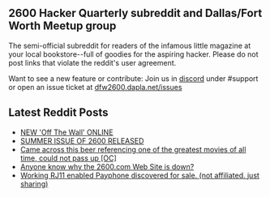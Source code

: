 ## 2600 Hacker Quarterly subreddit and Dallas/Fort Worth Meetup group
The semi-official subreddit for readers of the infamous little magazine at your local bookstore--full of goodies for the aspiring hacker. Please do not post links that violate the reddit's user agreement.

Want to see a new feature or contribute: 
Join us in [discord](https://dfw2600.dapla.net/chat) under #support or open an issue ticket at [dfw2600.dapla.net/issues](https://dfw2600.dapla.net/issues)

## Latest Reddit Posts
<!-- BLOG-POST-LIST:START -->
- [NEW 'Off The Wall' ONLINE](https://2600.com/wall/23-08-2022)
- [SUMMER ISSUE OF 2600 RELEASED](https://2600.com/content/summer-issue-2600-released-17)
- [Came across this beer referencing one of the greatest movies of all time, could not pass up [OC]](https://www.reddit.com/r/2600/comments/wuf5nk/came_across_this_beer_referencing_one_of_the/)
- [Anyone know why the 2600.com Web Site is down?](https://www.reddit.com/r/2600/comments/wqp4jv/anyone_know_why_the_2600com_web_site_is_down/)
- [Working RJ11 enabled Payphone discovered for sale. (not affiliated. just sharing)](https://www.reddit.com/r/2600/comments/wqf6cu/working_rj11_enabled_payphone_discovered_for_sale/)
<!-- BLOG-POST-LIST:END -->
